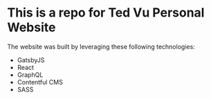 # This is a repo for Ted Vu Personal Website

The website was built by leveraging these following technologies:
* GatsbyJS
* React
* GraphQL
* Contentful CMS
* SASS
